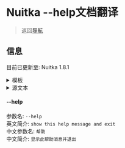 # Nuitka --help文档翻译

> 返回[导航](README.md#导航)

## 信息

目前已更新至: Nuitka 1.8.1
<details>
<summary>模板</summary>

````markdown
#### --help
参数名: ```--help```   
英文简介: ```show this help message and exit```    
中文参数名: ```帮助```  
中文简介: ```显示此帮助消息并退出```    
````
</details>


<details>
<summary>源文本</summary>

</details>

#### --help
参数名: ```--help```   
英文简介: ```show this help message and exit```    
中文参数名: ```帮助```  
中文简介: ```显示此帮助消息并退出```    